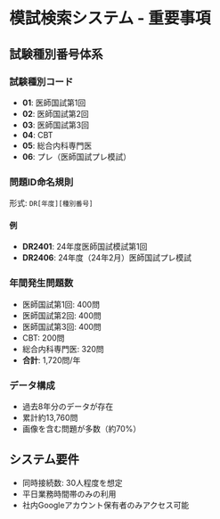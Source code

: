 # 模試検索システム - 重要事項

## 試験種別番号体系

### 試験種別コード
- **01**: 医師国試第1回
- **02**: 医師国試第2回  
- **03**: 医師国試第3回
- **04**: CBT
- **05**: 総合内科専門医
- **06**: プレ（医師国試プレ模試）

### 問題ID命名規則
形式: `DR[年度][種別番号]`

#### 例
- **DR2401**: 24年度医師国試模試第1回
- **DR2406**: 24年度（24年2月）医師国試プレ模試

### 年間発生問題数
- 医師国試第1回: 400問
- 医師国試第2回: 400問
- 医師国試第3回: 400問
- CBT: 200問
- 総合内科専門医: 320問
- **合計**: 1,720問/年

### データ構成
- 過去8年分のデータが存在
- 累計約13,760問
- 画像を含む問題が多数（約70%）

## システム要件
- 同時接続数: 30人程度を想定
- 平日業務時間帯のみの利用
- 社内Googleアカウント保有者のみアクセス可能